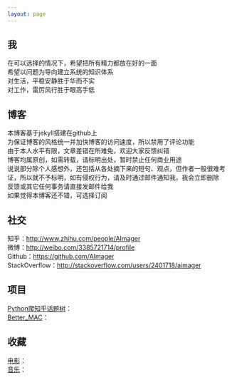 ```yaml
---
layout: page
---
```


## 我

在可以选择的情况下，希望把所有精力都放在好的一面  </br>
希望以问题为导向建立系统的知识体系   </br>
对生活，平稳安静胜于华而不实  </br>
对工作，雷厉风行胜于眼高手低

## 博客

本博客基于jekyll搭建在github上   </br>
为保证博客的风格统一并加快博客的访问速度，所以禁用了评论功能 </br>
由于本人水平有限，文章差错在所难免，欢迎大家反馈纠错  </br>
博客均属原创，如需转载，请标明出处，暂时禁止任何商业用途  </br>
说说部分除个人感想外，还包括从各处摘下来的短句、观点，但作者一般很难考证，所以就不予标明，如有侵权行为，请及时通过邮件通知我，我会立即删除  </br>
反馈或其它任何事务请直接发邮件给我 <a href=mailto:funcemail@163.com><i class="fa fa-mail-reply"></i></a> </br>
如果觉得本博客还不错，可选择订阅 <a href="/atom.xml"><i class="fa fa-rss"></i></a>

## 社交

知乎：<http://www.zhihu.com/people/AImager> </br>
微博：<http://weibo.com/3385721714/profile> </br>
Github：<https://github.com/AImager> </br>
StackOverflow：<http://stackoverflow.com/users/2401718/aimager>

## 项目

[Python爬知乎话题树]()：</br>
[Better_MAC]()：</br>

## 收藏

[电影]()：</br>
[音乐]()：</br>
